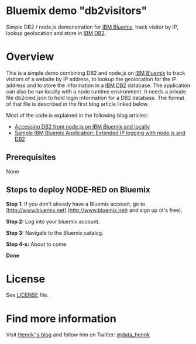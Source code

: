Bluemix demo "db2visitors"
==========================
Simple DB2 / node.js demonstration for [IBM Bluemix](http://bluemix.net), track visitor by IP, lookup geolocation and store in [IBM DB2](www-01.ibm.com/software/data/db2/).

# Overview
This is a simple demo combining DB2 and node.js on [IBM Bluemix](http://bluemix.net) to track visitors of a website by IP address, to lookup the geolocation for the IP address and to store the information in a [IBM DB2](www-01.ibm.com/software/data/db2/) database. The application can also be run locally with a node runtime environment. It needs a private file db2cred.json to hold login information for a DB2 database. The format of that file is described in the first blog article linked below.

Most of the code is explained in the following blog articles:
* [Accessing DB2 from node.js on IBM Bluemix and locally](http://blog.4loeser.net/2014/08/accessing-db2-from-nodejs-on-ibm.html)
* [Sample IBM Bluemix Application: Extended IP logging with node.js and DB2](http://blog.4loeser.net/2014/08/sample-ibm-bluemix-application-extended.html)

## Prerequisites
None

## Steps to deploy NODE-RED on Bluemix

**Step 1:** If you don't already have a Bluemix account, go to [http://www.bluemix.net] (http://www.bluemix.net) and sign up (it's free).

**Step 2:** Log into your bluemix account.

**Step 3:** Navigate to the Bluemix catalog.

**Step 4-x:** About to come


**Done**


# License

See [LICENSE](LICENSE.md) file.

# Find more information
Visit [Henrik''s blog](http://blog.4loeser.net) and follow him on Twitter: [@data_henrik](http://twitter.com/data_henrik)

